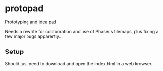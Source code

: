 # protopad
Prototyping and idea pad

Needs a rewrite for collaboration and use of Phaser's tilemaps, plus fixing a few major bugs apparently...

## Setup

Should just need to download and open the index.html in a web browser.
